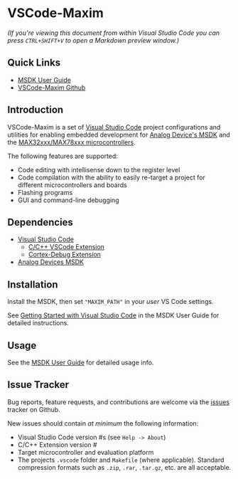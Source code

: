# VSCode-Maxim

_(If you're viewing this document from within Visual Studio Code you can press `CTRL+SHIFT+V` to open a Markdown preview window.)_

## Quick Links

* [MSDK User Guide](https://analog-devices-msdk.github.io/msdk/USERGUIDE/)
* [VSCode-Maxim Github](https://github.com/Analog-Devices-MSDK/VSCode-Maxim)

## Introduction

VSCode-Maxim is a set of [Visual Studio Code](https://code.visualstudio.com/) project configurations and utilities for enabling embedded development for [Analog Device's MSDK](https://github.com/Analog-Devices-MSDK/msdk) and the [MAX32xxx/MAX78xxx microcontrollers](https://www.analog.com/en/product-category/microcontrollers.html).

The following features are supported:

* Code editing with intellisense down to the register level
* Code compilation with the ability to easily re-target a project for different microcontrollers and boards
* Flashing programs
* GUI and command-line debugging

## Dependencies

* [Visual Studio Code](https://code.visualstudio.com/)
  * [C/C++ VSCode Extension](https://marketplace.visualstudio.com/items?itemName=ms-vscode.cpptools)
  * [Cortex-Debug Extension](https://marketplace.visualstudio.com/items?itemName=marus25.cortex-debug)
* [Analog Devices MSDK](https://analog-devices-msdk.github.io/msdk/)

## Installation

Install the MSDK, then set `"MAXIM_PATH"` in your _user_ VS Code settings.

See [Getting Started with Visual Studio Code](https://analog-devices-msdk.github.io/msdk/USERGUIDE/#getting-started-with-visual-studio-code) in the MSDK User Guide for detailed instructions.

## Usage

See the [MSDK User Guide](https://analog-devices-msdk.github.io/msdk/USERGUIDE/#visual-studio-code) for detailed usage info.

## Issue Tracker

Bug reports, feature requests, and contributions are welcome via the [issues](https://github.com/Analog-Devices-MSDK/VSCode-Maxim/issues) tracker on Github.

New issues should contain _at minimum_ the following information:

* Visual Studio Code version #s (see `Help -> About`)
* C/C++ Extension version #
* Target microcontroller and evaluation platform
* The projects `.vscode` folder and `Makefile` (where applicable).  Standard compression formats such as `.zip`, `.rar`, `.tar.gz`, etc. are all acceptable.
